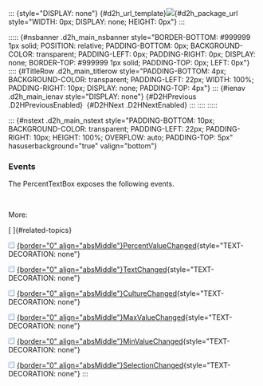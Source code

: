::: {style="DISPLAY: none"}
[](ms-xhelp:///?Id=d2h_url_template){#d2h_url_template}![](!package_url!){#d2h_package_url style="WIDTH: 0px; DISPLAY: none; HEIGHT: 0px"}
:::

::::: {#nsbanner .d2h_main_nsbanner style="BORDER-BOTTOM: #999999 1px solid; POSITION: relative; PADDING-BOTTOM: 0px; BACKGROUND-COLOR: transparent; PADDING-LEFT: 0px; PADDING-RIGHT: 0px; DISPLAY: none; BORDER-TOP: #999999 1px solid; PADDING-TOP: 0px; LEFT: 0px"}
:::: {#TitleRow .d2h_main_titlerow style="PADDING-BOTTOM: 4px; BACKGROUND-COLOR: transparent; PADDING-LEFT: 22px; WIDTH: 100%; PADDING-RIGHT: 10px; DISPLAY: none; PADDING-TOP: 4px"}
::: {#ienav .d2h_main_ienav style="DISPLAY: none"}
[](ms-xhelp:///?Id=86a71272-00eb-4c73-ab9a-e720d36d51ff){#D2HPrevious .D2HPreviousEnabled}  [](ms-xhelp:///?Id=730b2295-1f82-4aba-86c1-2a2e7a89d047){#D2HNext .D2HNextEnabled}
:::
::::
:::::

::: {#nstext .d2h_main_nstext style="PADDING-BOTTOM: 10px; BACKGROUND-COLOR: transparent; PADDING-LEFT: 22px; PADDING-RIGHT: 10px; HEIGHT: 100%; OVERFLOW: auto; PADDING-TOP: 5px" hasuserbackground="true" valign="bottom"}
### Events

The PercentTextBox exposes the following events.

 

More:

[ ]{#related-topics}

[![](../button.gif){border="0" align="absMiddle"}PercentValueChanged](ms-xhelp:///?Id=32c64356-561e-4bfd-9605-b1c3913ec0a4){style="TEXT-DECORATION: none"}

[![](../button.gif){border="0" align="absMiddle"}TextChanged](ms-xhelp:///?Id=6cea6fe9-c9b2-4a10-b1b3-9d5eededec45){style="TEXT-DECORATION: none"}

[![](../button.gif){border="0" align="absMiddle"}CultureChanged](ms-xhelp:///?Id=a3d35aed-5e0b-43a5-9e82-ab6f18f335c2){style="TEXT-DECORATION: none"}

[![](../button.gif){border="0" align="absMiddle"}MaxValueChanged](ms-xhelp:///?Id=248cdd3c-03fd-4d71-949d-2d7fc83f291b){style="TEXT-DECORATION: none"}

[![](../button.gif){border="0" align="absMiddle"}MinValueChanged](ms-xhelp:///?Id=f67842ff-7158-48a7-8e3a-8e2e1e01ea7b){style="TEXT-DECORATION: none"}

[![](../button.gif){border="0" align="absMiddle"}SelectionChanged](ms-xhelp:///?Id=1aa98e44-4837-4b99-bcdf-f93e972a6303){style="TEXT-DECORATION: none"}
:::
